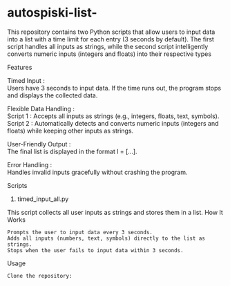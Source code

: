 # autospiski-list-
This repository contains two Python scripts that allow users to input data into a list with a time limit for each entry (3 seconds by default). The first script handles all inputs as strings, while the second script intelligently converts numeric inputs (integers and floats) into their respective types

Features  

  Timed Input :   
        Users have 3 seconds to input data. If the time runs out, the program stops and displays the collected data.
         
  Flexible Data Handling :   
        Script 1 : Accepts all inputs as strings (e.g., integers, floats, text, symbols).
        Script 2 : Automatically detects and converts numeric inputs (integers and floats) while keeping other inputs as strings.
         
  User-Friendly Output :   
        The final list is displayed in the format l = [...].
         
  Error Handling :   
        Handles invalid inputs gracefully without crashing the program.

Scripts  
1. timed_input_all.py  

This script collects all user inputs as strings and stores them in a list. 
How It Works  

    Prompts the user to input data every 3 seconds.
    Adds all inputs (numbers, text, symbols) directly to the list as strings.
    Stops when the user fails to input data within 3 seconds.
     

Usage  

    Clone the repository:

